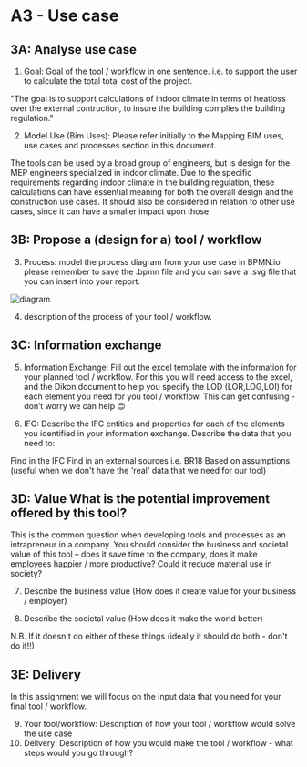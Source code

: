 # A3 - Use case

## 3A: Analyse use case

1. Goal: Goal of the tool / workflow in one sentence. i.e. to support the user to calculate the total total cost of the project.

"The goal is to support calculations of indoor climate in terms of heatloss over the external contruction, to insure the building complies the building regulation." 


2. Model Use (Bim Uses): Please refer initially to the Mapping BIM uses, use cases and processes section in this document.

The tools can be used by a broad group of engineers, but is design for the MEP engineers specialized in indoor climate. Due to the specific requirements regarding indoor climate in the building regulation, these calculations can have essential meaning for both the overall design and the construction use cases. It should also be considered in relation to other use cases, since it can have a smaller impact upon those. 

## 3B: Propose a (design for a) tool / workflow

3. Process: model the process diagram from your use case in BPMN.io please remember to save the .bpmn file and you can save a .svg file that you can insert into your report.


![diagram](https://user-images.githubusercontent.com/112874093/197334057-464f3b44-ef7c-4b0f-9583-37179d856fc4.svg "BPMN diagram")


4. description of the process of your tool / workflow.

## 3C: Information exchange

5. Information Exchange: Fill out the excel template with the information for your planned tool / workflow. For this you will need access to the excel, and the Dikon document to help you specify the LOD (LOR,LOG,LOI) for each element you need for you tool / workflow. This can get confusing - don’t worry we can help 😊

6. IFC: Describe the IFC entities and properties for each of the elements you identified in your information exchange. Describe the data that you need to:

Find in the IFC
Find in an external sources i.e. BR18
Based on assumptions (useful when we don't have the 'real' data that we need for our tool)

## 3D: Value What is the potential improvement offered by this tool?

This is the common question when developing tools and processes as an intrapreneur in a company. You should consider the business and societal value of this tool – does it save time to the company, does it make employees happier / more productive? Could it reduce material use in society?

7. Describe the business value (How does it create value for your business / employer)

8. Describe the societal value (How does it make the world better)

N.B. If it doesn't do either of these things (ideally it should do both - don't do it!!)

## 3E: Delivery

In this assignment we will focus on the input data that you need for your final tool / workflow. 

9. Your tool/workflow: Description of how your tool / workflow would solve the use case 
10. Delivery: Description of how you would make the tool / workflow - what steps would you go through?

